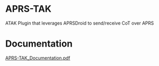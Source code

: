 # APRS-TAK

ATAK Plugin that leverages APRSDroid to send/receive CoT over APRS

# Documentation

[APRS-TAK_Documentation.pdf](https://github.com/niccellular/aprstak/files/12600084/APRS-TAK_Documentation.pdf)
